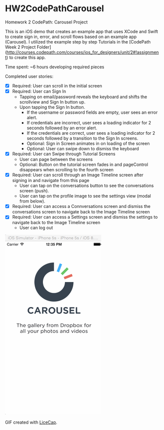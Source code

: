 # HW2CodePathCarousel

Homework 2 CodePath: Carousel Project

This is an iOS demo that creates an example app that uses XCode and Swift to create sign in, error, and scroll flows based on an example app (Carousel).  I utilized the example step by step Tutorials in the [CodePath Week 2 Project Folder] (http://courses.codepath.com/courses/ios_for_designers/unit/2#!assignment) to create this app.  

Time spent: ~6 hours developing required pieces

Completed user stories:
* [x] Required: User can scroll in the initial screen 
* [x] Required: User can Sign In
  * Tapping on email/password reveals the keyboard and shifts the scrollview and Sign In button up.
  * Upon tapping the Sign In button.
    * If the username or password fields are empty, user sees an error alert.
    * If credentials are incorrect, user sees a loading indicator for 2 seconds followed by an error alert.
    * If the credentials are correct, user sees a loading indicator for 2 seconds followed by a transition to the Sign In screens.
    * Optional: Sign in Screen animates in on loading of the screen
    * Optional: User can swipe down to dismiss the keyboard
* [x] Required: User can Swipe through Tutorial Screens
  * User can page between the screens
  * Optional: Button on the tutorial screen fades in and pageControl disappears when scrolling to the fourth screen
* [x] Required: User can scroll through an Image Timeline screen after signing in and navigate from this page
  * User can tap on the conversations button to see the conversations screen (push).
  * User can tap on the profile image to see the settings view (modal from below).
* [x] Required: User can access a Connversations screen and dismiss the conversations screen to navigate back to the Image Timeline screen
* [x] Required: User can access a Settings screen and dismiss the settings to navigate back to the Image Timeline screen
  * User can log out

![Video Walkthrough](HW2_withOptionals.gif)

GIF created with [LiceCap](http://www.cockos.com/licecap/).
